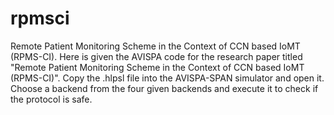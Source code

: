 # rpmsci
Remote Patient Monitoring Scheme in the Context of CCN based IoMT (RPMS-CI).
Here is given the AVISPA code for the research paper titled "Remote Patient Monitoring Scheme in the Context of CCN based IoMT (RPMS-CI)". Copy the .hlpsl file into the AVISPA-SPAN simulator and open it. Choose a backend from the four given backends and execute it to check if the protocol is safe.
